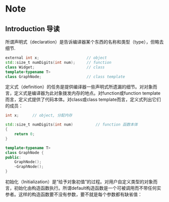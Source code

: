 # Note

## Introduction 导读

所谓声明式（declaration）是告诉编译器某个东西的名称和类型（type），但略去细节.

```c++
external int x;                     // object
std::size_t numDigits(int num);     // function
class Widget;                       // class
template<typename T>
class GraphNode;                    // class template
```

定义式（definition）的任务是提供编译器一些声明式所遗漏的细节。对对象而言，定义式是编译器为此对象拨发内存的地点。对function或function template而言，定义式提供了代码本体。对class或class template而言，定义式列出它们的成员：

```c++
int x;      // object, 分配内存

std::size_t numDigits(int num)          // function 函数本体
{
    return 0;
}

template<typename T>
class GraphNode {
public:
    GraphNode();
    ~GraphNode();
}
```

初始化（Initialization）是“给予对象初值”的过程。对用户自定义类型的对象而言，初始化由构造函数执行。所谓default构造函数是一个可被调用而不带任何实参者。这样的构造函数要不没有参数，要不就是每个参数都有缺省值：
